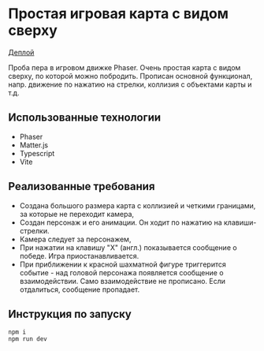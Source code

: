 # Простая игровая карта с видом сверху

[Деплой](https://edelsid.github.io/TopDownGame/)

Проба пера в игровом движке Phaser. Очень простая карта с видом сверху, по которой можно побродить. Прописан основной функционал, напр. движение по нажатию на стрелки, коллизия с объектами карты и т.д.

## Использованные технологии

- Phaser
- Matter.js
- Typescript
- Vite

## Реализованные требования
- Создана большого размера карта с коллизией и четкими границами, за которые не переходит камера,
- Создан персонаж и его анимации. Он ходит по нажатию на клавиши-стрелки.
- Камера следует за персонажем,
- При нажатии на клавишу "Х" (англ.) показывается сообщение о победе. Игра приостанавливается.
- При приближении к красной шахматной фигуре триггерится событие - над головой персонажа появляется сообщение о взаимодействии. Само взаимодействие не прописано. Если отдалиться, сообщение пропадает.

## Инструкция по запуску
```
npm i
npm run dev
```